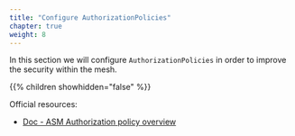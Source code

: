 ```yaml
---
title: "Configure AuthorizationPolicies"
chapter: true
weight: 8
---
```

In this section we will configure `AuthorizationPolicies` in order to improve the security within the mesh.

{{% children showhidden="false" %}}

Official resources:
- [Doc - ASM Authorization policy overview](https://cloud.google.com/service-mesh/docs/security/authorization-policy-overview)